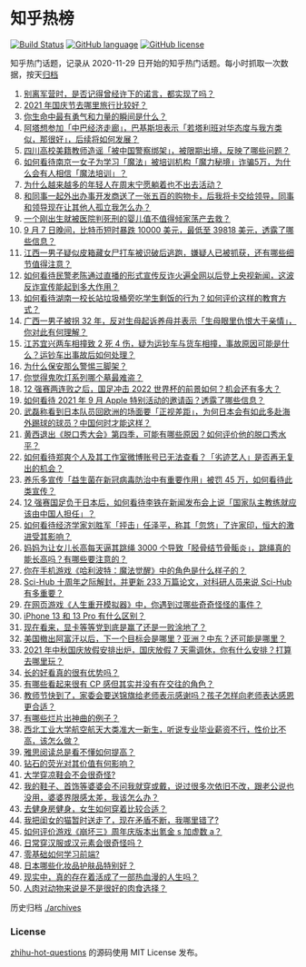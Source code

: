 # 知乎热榜
[![Build Status](https://github.com/ToWeLong/zhihu-hot-questions/workflows/CI/badge.svg)](https://github.com/ToWeLong/zhihu-hot-questions/actions)
[![GitHub language](https://img.shields.io/badge/language-golang-orange.svg)](https://golang.org/)
[![GitHub license](https://img.shields.io/github/license/ToWeLong/zhihu-hot-questions)](https://github.com/ToWeLong/zhihu-hot-questions/blob/main/LICENSE)

知乎热门话题，记录从 2020-11-29 日开始的知乎热门话题。每小时抓取一次数据，按天[归档](./archives)

<!-- BEGIN -->

1. [别离军营时，是否记得曾经许下的诺言，都实现了吗？](https://www.zhihu.com/question/482936135)
1. [2021 年国庆节去哪里旅行比较好？](https://www.zhihu.com/question/484222319)
1. [你生命中最有勇气和力量的瞬间是什么？](https://www.zhihu.com/question/22335730)
1. [阿塔想参加「中巴经济走廊」，巴基斯坦表示「若塔利班对华态度与我方类似，那很好」，后续将如何发展？](https://www.zhihu.com/question/485239844)
1. [四川高校美籍教师造谣「被中国警察绑架」，被限期出境，反映了哪些问题？](https://www.zhihu.com/question/485482930)
1. [如何看待南京一女子为学习「魔法」被培训机构「魔力秘境」诈骗5万，为什么会有人相信「魔法培训」？](https://www.zhihu.com/question/485226563)
1. [为什么越来越多的年轻人在周末宁愿躺着也不出去活动？](https://www.zhihu.com/question/484996198)
1. [和同事一起外出办事开发商送了一张五百的购物卡，后我将卡交给领导，同事和领导现在让其他人孤立我怎么办？](https://www.zhihu.com/question/481596062)
1. [一个刚出生就被医院判死刑的婴儿值不值得倾家荡产去救？](https://www.zhihu.com/question/57895213)
1. [9 月 7 日晚间，比特币短时暴跌 10000 美元，最低至  39818 美元，透露了哪些信息？](https://www.zhihu.com/question/485445430)
1. [江西一男子疑似皮箱藏女尸打车被识破后逃跑，嫌疑人已被抓获，还有哪些细节值得注意？](https://www.zhihu.com/question/485333193)
1. [如何看待民警老陈通过直播的形式宣传反诈火遍全网以后登上央视新闻，这波反诈宣传能起到多大作用？](https://www.zhihu.com/question/485412742)
1. [如何看待湖南一校长站垃圾桶旁吃学生剩饭的行为？如何评价这样的教育方式？](https://www.zhihu.com/question/485197219)
1. [广西一男子被拐 32 年，反对生母起诉养母并表示「生母眼里仇恨大于亲情」，你对此有何理解？](https://www.zhihu.com/question/485217895)
1. [江苏宜兴两车相撞致 2 死 4 伤，疑为运钞车与货车相撞，事故原因可能是什么？运钞车出事故后如何处理？](https://www.zhihu.com/question/485477446)
1. [为什么保安那么警惕三脚架？](https://www.zhihu.com/question/435838018)
1. [你觉得鬼吹灯系列哪个墓最难盗？](https://www.zhihu.com/question/356388021)
1. [12 强赛两连败之后，国足冲击 2022 世界杯的前景如何？机会还有多大？](https://www.zhihu.com/question/485418486)
1. [如何看待 2021 年 9 月 Apple 特别活动的邀请函？透露了哪些信息？](https://www.zhihu.com/question/485413476)
1. [武磊称看到日本队员回欧洲的场面要「正视差距」，为何日本会有如此多赴海外踢球的球员？中国何时才能这样？](https://www.zhihu.com/question/485470983)
1. [黄西退出《脱口秀大会》第四季，可能有哪些原因？如何评价他的脱口秀水平？](https://www.zhihu.com/question/485374020)
1. [如何看待郑爽个人及其工作室微博账号已无法查看？「劣迹艺人」是否再无复出的机会？](https://www.zhihu.com/question/485315447)
1. [养乐多宣传「益生菌在新冠病毒防治中有重要作用」被罚 45 万，如何看待此类宣传？](https://www.zhihu.com/question/485026413)
1. [12 强赛国足负于日本后，如何看待李铁在新闻发布会上说「国家队主教练就应该由中国人担任」？](https://www.zhihu.com/question/485450998)
1. [如何看待经济学家刘胜军「抨击」任泽平，称其「忽悠」了许家印，恒大的激进受其影响？](https://www.zhihu.com/question/485219813)
1. [妈妈为让女儿长高每天逼其跳绳 3000 个导致「胫骨结节骨骺炎」，跳绳真的能长高吗？有哪些要注意的？](https://www.zhihu.com/question/485451650)
1. [你在手机游戏《哈利波特：魔法觉醒》中的角色是什么样子的？](https://www.zhihu.com/question/485325971)
1. [Sci-Hub 十周年之际解封，并更新 233 万篇论文，对科研人员来说 Sci-Hub 有多重要？](https://www.zhihu.com/question/485140254)
1. [在网页游戏《人生重开模拟器》中，你遇到过哪些奇奇怪怪的事件？](https://www.zhihu.com/question/484863064)
1. [iPhone 13 和 13 Pro 有什么区别？](https://www.zhihu.com/question/482628979)
1. [现在看来，显卡等等党到底是赢了还是一败涂地了？](https://www.zhihu.com/question/476894206)
1. [美国撤出阿富汗以后，下一个目标会是哪里？亚洲？中东？还可能是哪里？](https://www.zhihu.com/question/484545539)
1. [2021 年中秋国庆放假安排出炉，国庆放假  7  天需调休，你有什么安排？打算去哪里玩？](https://www.zhihu.com/question/485180326)
1. [长的好看真的很有优势吗？](https://www.zhihu.com/question/479185484)
1. [有哪些看起来很有 CP 感但其实并没有在交往的角色？](https://www.zhihu.com/question/485256500)
1. [教师节快到了，家委会要送锦旗给老师表示感谢吗？孩子怎样向老师表达感恩更合适？](https://www.zhihu.com/question/484808281)
1. [有哪些烂片出神曲的例子？](https://www.zhihu.com/question/52393381)
1. [西北工业大学航空航天大类准大一新生，听说专业毕业薪资不行，性价比不高，该怎么做？](https://www.zhihu.com/question/484560918)
1. [雅思阅读总是看不懂如何提高？](https://www.zhihu.com/question/20724686)
1. [钻石的荧光对其价值有何影响？](https://www.zhihu.com/question/24474867)
1. [大学穿凉鞋会不会很奇怪?](https://www.zhihu.com/question/483720989)
1. [我的鞋子、首饰等婆婆会不问我就穿或戴，说过很多次依旧不改，跟老公说也没用，婆婆界限感太差，我该怎么办？](https://www.zhihu.com/question/483641202)
1. [去健身房健身，女生如何穿着比较合适？](https://www.zhihu.com/question/484026174)
1. [我把闺女的猫暂时送走了，现在矛盾不断，我哪里错了?](https://www.zhihu.com/question/460776932)
1. [如何评价游戏《崩坏三》周年庆版本出氪金 s 加虚数 a？](https://www.zhihu.com/question/484364150)
1. [日常穿汉服或汉元素会很奇怪吗？](https://www.zhihu.com/question/483652000)
1. [零基础如何学习前端?](https://www.zhihu.com/question/439562074)
1. [日本哪些化妆品护肤品特别好？](https://www.zhihu.com/question/21509929)
1. [现实中，真的存在着活成了一部热血漫的人生吗？](https://www.zhihu.com/question/485106441)
1. [人肉对动物来说是不是很好的肉食选择？](https://www.zhihu.com/question/477807786)

<!-- END -->

历史归档 [./archives](./archives)


### License
[zhihu-hot-questions](https://github.com/towelong/zhihu-hot-questions) 的源码使用 MIT License 发布。